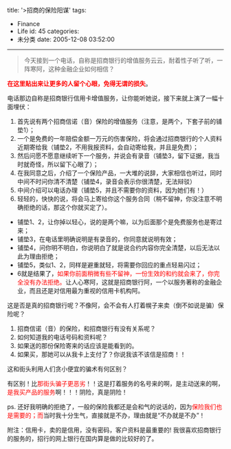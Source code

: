 title: '>招商的保险阳谋'
tags:
  - Finance
  - Life
id: 45
categories:
  - 未分类
date: 2005-12-08 03:52:00
---

>今天接到一个电话，自称是招商银行的增值服务云云，耐着性子听了听，一阵寒阿，这种金融企业如何相信？

**<span style="color:#ff0000;">在这里贴出来让更多的人留个心眼，免得无谓的损失</span>**。

电话那边自称是招商银行信用卡增值服务，让你能听她说，接下来就上演了一幅十面埋伏：

1.  首先说有两个招商信诺（音）保险的增值服务（注意，是两个，下套子前的铺垫1）；
2.  一个是免费的一年赔偿金额一万元的伤害保险，将会通过招商银行的个人资料近期寄给我（铺垫2，不用我报资料，会自动寄给我，并且是免费）；
3.  然后问愿不愿意继续听下一个服务，并说会有录音（铺垫3，留下证据，我当时就奇怪，所以留下心眼了）；
4.  在我同意之后，介绍了一个保险产品，一大堆的说辞，大家相信也听过，同时中间不时问你清不清楚（铺垫4，录音会表示你很清楚，无法辩驳）
5.  中间介绍可以电话办理（铺垫5，并且不需要你的资料，因为她们有！）
6.  轻轻的，快快的说，将会马上寄给你这个服务合同（稍不留神，你没注意不明确拒绝的话，那这个你就买定了）。

*   铺垫1、2，让你掉以轻心，说的是两个嘛，以为后面那个是免费服务也是寄过来；
*   铺垫3，在电话里明确说明是有录音的，你同意就说明有效；
*   铺垫4，问你明不明白，你说明白了就是说合约内容你完全清楚，以后无法以此为理由拒绝；
*   铺垫5，类似1、2，同样是避重就轻，将需要你回应的重点轻易闪过；
*   6就是结果了，<span style="color:#ff0000;">如果你前面稍微有些不留神，一份生效的和约就会来了，你完全没有办法拒绝。</span>让人心寒阿，这就是招商银行阿，一个以服务著称的金融企业，而且还是对信用最为重视的信用卡机构阿。

这是否是真的招商银行呢？不像阿，会不会有人打着幌子来卖（倒不如说是骗）保险呢？

1.  招商信诺（音）的保险，和招商银行有没有关系呢？
2.  如何知道我的电话号码和资料呢？
3.  如果送的那份保险寄来的话应该是能看到的。
4.  如果买，那她可以从我卡上支付了？你说我该不该信是招商！！

这和街头利用人们贪小便宜的骗术有何区别？

有区别！比<span style="color:#ff0000;">那街头骗子更恶劣</span>！！这是打着服务的名号来的啊，是主动送来的啊，<span style="color:#ff0000;">是我买产品的服务</span>啊！！！阴险，真是阴险！

ps. 还好我明确的拒绝了，一般的保险我都还是会和气的说话的，因为<span style="color:#ff0000;">保险我们也是需要的；而</span>当时我十分生气，直接就是不办，理由就是“不办就是不办”！

附注：信用卡，卖的是信用，没有密码，客户资料是最重要的!
       我很喜欢招商银行的服务的，招行的网上银行在国内算是做的比较好的了。